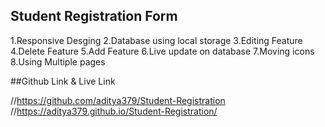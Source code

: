 ## Student Registration Form
1.Responsive Desging
2.Database using local storage
3.Editing Feature
4.Delete Feature
5.Add Feature
6.Live update on database
7.Moving icons
8.Using Multiple pages

##Github Link & Live Link

//https://github.com/aditya379/Student-Registration
//https://aditya379.github.io/Student-Registration/